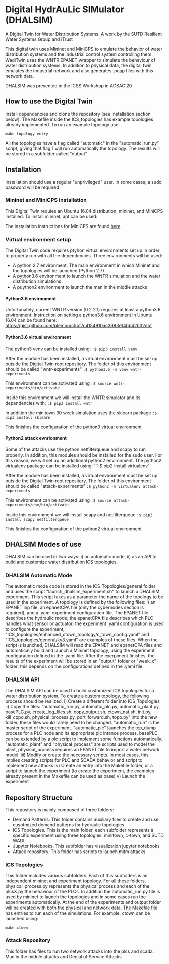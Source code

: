 # Digital HydrAuLic SIMulator (DHALSIM)
A Digital Twin for Water Distribution Systems. A work by the SUTD Resilient Water Systems Group and iTrust

This digital twin uses Mininet and MiniCPS to emulate the behavior of water distribution systems and the industrial control system controlling them. WadiTwin uses the WNTR EPANET wrapper to simulate the behaviour of water distribution systems. In addition to physical data, the digital twin emulates the industrial network and also generates .pcap files with this network data.

DHALSIM was presented in the ICSS Workshop in ACSAC'20

## How to use the Digital Twin

Install dependencies and clone the repository (see installation section below). The Makefile inside the ICS_topologies has example topologies already implemented. To run an example topology use: 

```make topology entry```

All the topologies have a flag called "automatic" in the "automatic_run.py" script, giving that flag 1 will run automatically the topology. The results will be stored in a subfolder called "output"

## Installation

Installation should use a regular "unprivileged" user. In some cases, a sudo password will be required

### Mininet and MiniCPS installation

This Digital Twin requies an Ubuntu 16.04 distribution, mininet, and MiniCPS installed. To install mininet, apt can be used:

The installation instructions for MiniCPS are found [here](https://github.com/scy-phy/minicps/blob/master/docs/userguide.rst)

### Virtual environment setup
The Digital Twin code requires ptyhon virtual environments set up in order to properly run with all the dependencies. Three environments will be used:

- A python 2.7 environment. The main environment in which Mininet and the topologies will be launched (Python 2.7)
- A python3.6 environment to launch the WNTR simulation and the water distribution simulations
- A puython2 environment to launch the man in the middle attacks

#### Python3.6 environment
Unfortunately, current WNTR version (0.2.2.1) requires at least a python3.6 environment. Instruction on setting a python3.6 environment in Ubuntu 16.04 can be found here: https://gist.github.com/plembo/c5bf7c4154910ac3693e14bb42b32ebf

#### Python3.6 virtual environment
The python3 venv can be installed using:
```:$ pip3 install venv```

After the module has been installed, a virtual environment must be set up outside the Digital Twin root repository. The folder of this environment should be called "wntr-experiments"
```:$ python3.6 -m venv wntr-experiments```

This environment can be activated using
```:$ source wntr-experiments/bin/activate```

Inside this environment we will install the WNTR simulator and its dependencies with: 
```:$ pip3 install wntr```

In addition the minitown 30 week simulation uses the sklearn package
```:$ pip3 install sklearn```

This finishes the configuration of the python3 virtual environment

#### Python2 attack evnrionment
Some of the attacks use the python netfilterqueue and scapy to run properly. In addition, this modules should be installed for the sudo user. For this reason, we will set up an additional python2 environment. The python2 virtualenv package can be installed using: 
```:$ pip2 install virtualenv``

After the module has been installed, a virtual environment must be set up outside the Digital Twin root repository. The folder of this environment should be called "attack-experiments"
```:$ python2 -m virtualenv attack-experiments```

This environment can be activated using
```:$ source attack-experiments/env/bin/activate```

Inside this environment we will install scapy and netfilterqueue
```:$ pip2 install scapy netfilterqueue```

This finishes the configuration of the python2 virtual environment

## DHALSIM Modes of use

DHALSIM can be used in two ways: i) an automatic mode, ii) as an API to build and customize water distribution ICS topologies. 

### DHALSIM Automatic Mode
The automatic mode code is stored in the ICS_Topologies/general folder and uses the script "launch_dhalsim_experiment.sh" to launch a DHALSIM experiment. This script takes as a parameter the name of the topology to be used in the experiment. A topology is defined by the following files: i) an EPANET inp file, an epanetCPA file (only the cybernodes section is required), and a .yaml experiment configuration file. 
The EPANET file describes the hydraulic mode; the epanetCPA file describes which PLC handles what sensor or actuator; the experiment .yaml configuration is used to configure the experiment, "ICS_topologies/enhanced_ctown_topology/c_town_config.yaml" and "ICS_topologies/general/ky3.yaml" are examples of these files. 
When the script is launched, DHALSIM will read the EPANET and epanetCPA files and automatically build and launch a Mininet topology, using the experiment configuration defined in the .yaml file. After the exerpiment finishes, the results of the experiment will be stored in an "output" folder or "week_x" folder; this depends on the configurations defined in the .yaml file. 

### DHALSIM API
The DHALSIM API can be used to build customized ICS topologies for a water distribution system. To create a custom topology, the following process should be realized:
i) Create a different folder into ICS_Topologies
ii) Copy the files: "automatic_run.py, automatic_plc.py, automatic_plant.py, basePLC.py, create_log_files.sh, copy_output.sh, ctown_nat.sh, init.py, kill_cppo.sh, physical_process.py, port_forward.sh, topo.py" into the new folder, these files would rarely need to be changed. "automatic_run" is the master script of the experiment. "automatic_plc" launches the tcp_dump process for a PLC node and its appropriate plc intance process. basePLC can be extended by a plc script to implement some functions automatically. "automatic_plant" and "physical_process" are scripts used to model the plant, physical_process requires an EPANET file to import a water network model.
iii) Modify or create the necessary scripts. In most cases, this implies creating scripts for PLC and SCADA behavior and script to implement new attacks
iv) Create an entry into the Makefile folder, or a script to launch the experiment (to create the experiment, the examples already present in the Makefile can be used as base)
v) Launch the experiment

## Repository Structure
This repository is mainly composed of three folders:
- Demand Patterns: This folder contains auxiliary files to create and use cusotmized demand patterns for hydraulic topologies
- ICS Topologies. This is the main folder, each subfolder represents a specific experiment using three topologies: minitown, c-town, and SUTD WADI
- Jupyter Notebooks. This subfolder has visualization jupyter notebooks
- Attack repository. This folder has scripts to launch mitm attacks

### ICS Topologies
This folder includes various subfolders. Each of this subfolders is an independent mininet and experiment topology. For all these folders, physical_process.py represents the physical process and each of the plcsX.py the behaviour of the PLCs. In addition the automatic_run.py file is used by mininet to launch the topologies and in some cases run the experiments automatically. At the end of the experiments and output folder will be created with both the physical and network data. 
The Makefile file has entries to run each of the simulations. For example, ctown can be launched using:

```make ctown```

### Attack Repository
This folder has files to run two network attacks into the plcs and scada. Man in the middle attacks and Denial of Service Attacks
